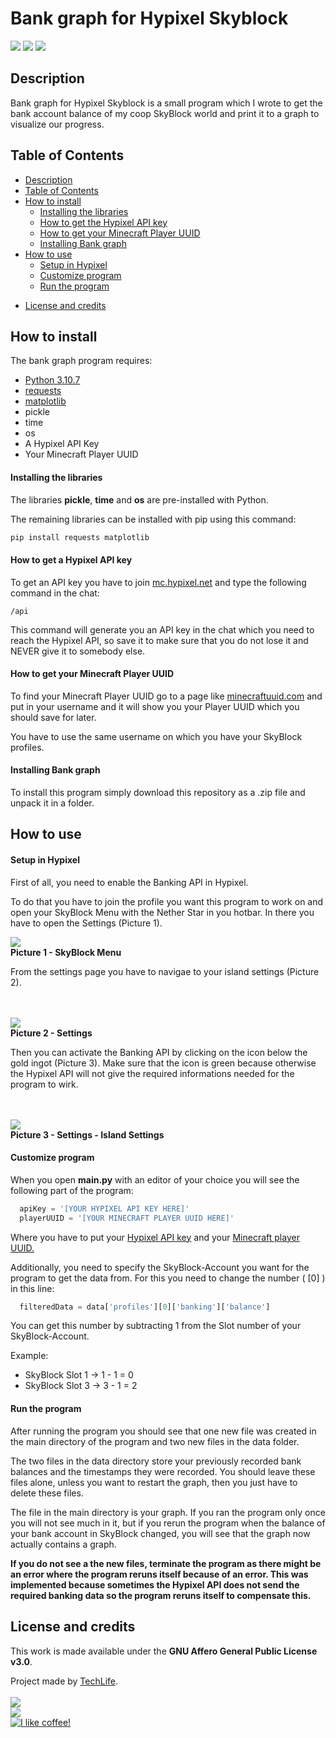 # Bank graph for Hypixel Skyblock
<a href="https://www.python.org/downloads/release/python-3107/"><img src="https://img.shields.io/badge/python-3.10.7-success?style=for-the-badge&logo=python&logoColor=white"></img></a>
<img src="https://img.shields.io/badge/Last%20update-11.11.2022-blue?style=for-the-badge"></img>
<a href="https://www.gnu.org/licenses/agpl-3.0"><img src="https://img.shields.io/badge/license-GNU%20AGPLv3-important?style=for-the-badge"></img></a>

## Description
Bank graph for Hypixel Skyblock is a small program which I wrote to get the bank account balance of my coop SkyBlock world and print it to a graph to visualize our progress.

## Table of Contents
- <a href="#description">Description</a>
- <a href="#table-of-contents">Table of Contents</a>
- <a href="#how-to-install">How to install</a>
  - <a href="#installing-the-libraries">Installing the libraries</a>
  - <a href="#how-to-get-a-hypixel-api-key">How to get the Hypixel API key</a>
  - <a href="#how-to-get-your-minecraft-player-uuid">How to get your Minecraft Player UUID</a>
  - <a href="#installing-bank-graph">Installing Bank graph</a>
- <a href="#how-to-use">How to use</a>
  - <a href="#setup-in-hypixel">Setup in Hypixel</a>
  - <a href="#customize-program">Customize program</a>
  - <a href="#run-the-program">Run the program</a>
<!--- <a href="#how-it-works">How it works</a>-->
- <a href="#license-and-credits">License and credits</a>

## How to install
The bank graph program requires:
- <a href="https://www.python.org/downloads/release/python-3107/">Python 3.10.7</a>
- <a href="https://pypi.org/project/requests/">requests</a>
- <a href="https://pypi.org/project/matplotlib/">matplotlib</a>
- pickle
- time
- os
- A Hypixel API Key
- Your Minecraft Player UUID

#### Installing the libraries
The libraries **pickle**, **time** and **os** are pre-installed with Python.

The remaining libraries can be installed with pip using this command:

```cmd
pip install requests matplotlib
```

#### How to get a Hypixel API key

To get an API key you have to join <a href="https://hypixel.net">mc.hypixel.net</a> and type the following command in the chat:

```
/api
```

This command will generate you an API key in the chat which you need to reach the Hypixel API, so save it to make sure that you do not lose it and NEVER give it to somebody else.


#### How to get your Minecraft Player UUID

To find your Minecraft Player UUID go to a page like <a href="https://minecraftuuid.com">minecraftuuid.com</a> and put in your username and it will show you your Player UUID which you should save for later.

You have to use the same username on which you have your SkyBlock profiles.

#### Installing Bank graph

To install this program simply download this repository as a .zip file and unpack it in a folder.

## How to use

#### Setup in Hypixel

First of all, you need to enable the Banking API in Hypixel.

To do that you have to join the profile you want this program to work on and open your SkyBlock Menu with the Nether Star in you hotbar. In there you have to open the Settings (Picture 1).

<img src="https://user-images.githubusercontent.com/104715363/200687460-27ce3e0d-0401-42da-b7b6-c621f2057e66.png"><br>
**Picture 1 - SkyBlock Menu**

From the settings page you have to navigae to your island settings (Picture 2).

<br><br><img src="https://user-images.githubusercontent.com/104715363/200687463-8b11c015-f7d9-4fff-804e-44bdf8c3fc69.png"><br>
**Picture 2 - Settings**

Then you can activate the Banking API by clicking on the icon below the gold ingot (Picture 3). Make sure that the icon is green because otherwise the Hypixel API will not give the required informations needed for the program to wirk.

<br><br><img src="https://user-images.githubusercontent.com/104715363/200687836-c9fc47cb-80a4-4370-8fef-5c2fdda6bece.png"><br>
**Picture 3 - Settings - Island Settings**

#### Customize program

When you open __main.py__ with an editor of your choice you will see the following part of the program:

```python
  apiKey = '[YOUR HYPIXEL API KEY HERE]'
  playerUUID = '[YOUR MINECRAFT PLAYER UUID HERE]'
```

Where you have to put your <a href="#how-to-get-a-hypixel-api-key">Hypixel API key</a> and your <a href="#how-to-get-your-minecraft-player-uuid">Minecraft player UUID.</a>

Additionally, you need to specify the SkyBlock-Account you want for the program to get the data from. For this you need to change the number ( [0] ) in this line:
  
```python
  filteredData = data['profiles'][0]['banking']['balance']
```

You can get this number by subtracting 1 from the Slot number of your SkyBlock-Account.

Example:
- SkyBlock Slot 1 -> 1 - 1 = 0
- SkyBlock Slot 3 -> 3 - 1 = 2

#### Run the program

After running the program you should see that one new file was created in the main directory of the program and two new files in the data folder. 

The two files in the data directory store your previously recorded bank balances and the timestamps they were recorded. You should leave these files alone, unless you want to restart the graph, then you just have to delete these files. 

The file in the main directory is your graph. If you ran the program only once you will not see much in it, but if you rerun the program when the balance of your bank account in SkyBlock changed, you will see that the graph now actually contains a graph.

**If you do not see a the new files, terminate the program as there might be an error where the program reruns itself because of an error. This was implemented because sometimes the Hypixel API does not send the required banking data so the program reruns itself to compensate this.**

<!--## How it works-->



## License and credits

This work is made available under the **GNU Affero General Public License v3.0**.

Project made by <a href="https://github.com/TachLaif">TechLife</a>.
<br><br><a href="https://discord.com"><img src="https://img.shields.io/badge/TechLife-4447-informational?style=for-the-badge&logo=discord&logoColor=white"></a><br><a href="https://twitter.com/_Tech4Life_"><img src="https://img.shields.io/badge/Twitter-@__Tech4Life__-informational?style=for-the-badge&logo=twitter&logoColor=white"></a><br><a href="https://www.buymeacoffee.com/TechLife"><img src="https://img.shields.io/badge/Buy%20me%20a-coffee-red?style=for-the-badge&logo=buymeacoffee&logoColor=white" title="I like coffee!"></a>

<!-- Sources and Explanations 
[^1]: www.google.com
[^2]: Because of...
-->


